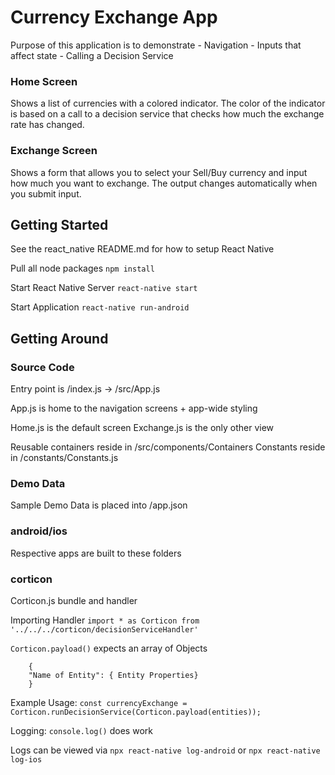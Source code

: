 # Currency Exchange App
Purpose of this application is to demonstrate 
	- Navigation
	- Inputs that affect state
	- Calling a Decision Service

### Home Screen
Shows a list of currencies with a colored indicator. The color of the indicator is based on a call to a decision service that checks how much the exchange rate has changed.

### Exchange Screen
Shows a form that allows you to select your Sell/Buy currency and input how much you want to exchange. The output changes automatically when you submit input.

## Getting Started
See the react_native README.md for how to setup React Native

Pull all node packages
`npm install`

Start React Native Server
`react-native start`

Start Application
`react-native run-android`

## Getting Around

### Source Code
Entry point is /index.js -> /src/App.js

App.js is home to the navigation screens + app-wide styling

Home.js is the default screen
Exchange.js is the only other view

Reusable containers reside in /src/components/Containers
Constants reside in /constants/Constants.js

### Demo Data
Sample Demo Data is placed into /app.json

### android/ios
Respective apps are built to these folders

### corticon
Corticon.js bundle and handler

Importing Handler
`import * as Corticon from '../../../corticon/decisionServiceHandler'`

`Corticon.payload()` expects an array of Objects 
``` 
	{
    "Name of Entity": { Entity Properties}
	}
```

Example Usage:
`const currencyExchange = Corticon.runDecisionService(Corticon.payload(entities));`

Logging:
`console.log()` does work

Logs can be viewed via
`npx react-native log-android`
or
`npx react-native log-ios`